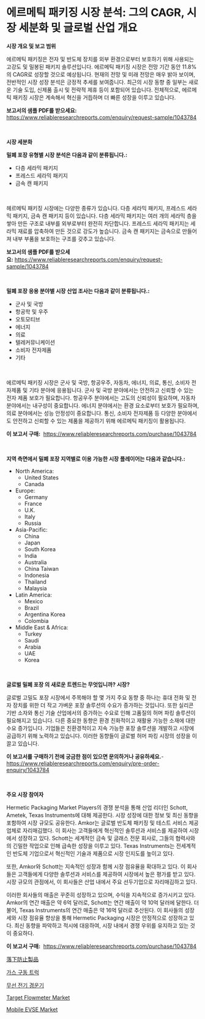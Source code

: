 <p><h1>에르메틱 패키징 시장 분석: 그의 CAGR, 시장 세분화 및 글로벌 산업 개요</h1></p><p><strong>시장 개요 및 보고 범위</strong></p>
<p><p>에르메틱 패키징은 전자 및 반도체 장치를 외부 환경으로부터 보호하기 위해 사용되는 고강도 및 밀봉된 패키지 솔루션입니다. 에르메틱 패키징 시장은 전망 기간 동안 11.8%의 CAGR로 성장할 것으로 예상됩니다. 현재의 전망 및 미래 전망은 매우 밝아 보이며, 전반적인 시장 성장 분석은 긍정적 추세를 보여줍니다. 최근의 시장 동향 중 일부는 새로운 기술 도입, 신제품 출시 및 전략적 제휴 등이 포함되어 있습니다. 전체적으로, 에르메틱 패키징 시장은 계속해서 혁신을 거듭하며 더 빠른 성장을 이루고 있습니다.</p></p>
<p><strong>보고서의 샘플 PDF를 받으세요:</strong> <a href="https://www.reliableresearchreports.com/enquiry/request-sample/1043784">https://www.reliableresearchreports.com/enquiry/request-sample/1043784</a></p>
<p>&nbsp;</p>
<p><strong>시장 세분화</strong></p>
<p><strong>밀폐 포장 유형별 시장 분석은 다음과 같이 분류됩니다.:</strong></p>
<p><ul><li>다층 세라믹 패키지</li><li>프레스드 세라믹 패키지</li><li>금속 캔 패키지</li></ul></p>
<p>&nbsp;</p>
<p><p>헤르메틱 패키징 시장에는 다양한 종류가 있습니다. 다층 세라믹 패키지, 프레스드 세라믹 패키지, 금속 캔 패키지 등이 있습니다. 다층 세라믹 패키지는 여러 개의 세라믹 층을 쌓아 만든 구조로 내부를 외부로부터 완전히 차단합니다. 프레스드 세라믹 패키지는 세라믹 재료를 압축하여 만든 것으로 강도가 높습니다. 금속 캔 패키지는 금속으로 만들어져 내부 부품을 보호하는 구조를 갖추고 있습니다.</p></p>
<p><strong>보고서의 샘플 PDF를 받으세요:</strong>&nbsp;<a href="https://www.reliableresearchreports.com/enquiry/request-sample/1043784">https://www.reliableresearchreports.com/enquiry/request-sample/1043784</a></p>
<p>&nbsp;</p>
<p><strong> 밀폐 포장 응용 분야별 시장 산업 조사는 다음과 같이 분류됩니다.:</strong></p>
<p><ul><li>군사 및 국방</li><li>항공학 및 우주</li><li>오토모티브</li><li>에너지</li><li>의료</li><li>텔레커뮤니케이션</li><li>소비자 전자제품</li><li>기타</li></ul></p>
<p>&nbsp;</p>
<p><p>에르메틱 패키징 시장은 군사 및 국방, 항공우주, 자동차, 에너지, 의료, 통신, 소비자 전자제품 및 기타 분야에 응용됩니다. 군사 및 국방 분야에서는 안전하고 신뢰할 수 있는 전자 제품 보호가 필요합니다. 항공우주 분야에서는 고도의 신뢰성이 필요하며, 자동차 분야에서는 내구성이 중요합니다. 에너지 분야에서는 환경 요소로부터 보호가 필요하며, 의료 분야에서는 성능 안정성이 중요합니다. 통신, 소비자 전자제품 등 다양한 분야에서도 안전하고 신뢰할 수 있는 제품을 제공하기 위해 에르메틱 패키징이 활용됩니다.</p></p>
<p><strong>이 보고서 구매:</strong>&nbsp; <a href="https://www.reliableresearchreports.com/purchase/1043784">https://www.reliableresearchreports.com/purchase/1043784</a></p>
<p>&nbsp;</p>
<p><strong>지역 측면에서 밀폐 포장 지역별로 이용 가능한 시장 플레이어는 다음과 같습니다.:</strong></p>
<p><ul>
    <li>
        North America:
        <ul>
            <li>United States</li>
            <li>Canada</li>
        </ul>
    </li>
    <li>
        Europe:
        <ul>
            <li>Germany</li>
            <li>France</li>
            <li>U.K.</li>
            <li>Italy</li>
            <li>Russia</li>
        </ul>
    </li>
    <li>
        Asia-Pacific:
        <ul>
            <li>China</li>
            <li>Japan</li>
            <li>South Korea</li>
            <li>India</li>
            <li>Australia</li>
            <li>China Taiwan</li>
            <li>Indonesia</li>
            <li>Thailand</li>
            <li>Malaysia</li>
        </ul>
    </li>
    <li>
        Latin America:
        <ul>
            <li>Mexico</li>
            <li>Brazil</li>
            <li>Argentina Korea</li>
            <li>Colombia</li>
        </ul>
    </li>
    <li>
        Middle East & Africa:
        <ul>
            <li>Turkey</li>
            <li>Saudi</li>
            <li>Arabia</li>
            <li>UAE</li>
            <li>Korea</li>
        </ul>
    </li>
    </ul></p>
<p>&nbsp;</p>
<p><strong>글로벌 밀폐 포장 의 새로운 트렌드는 무엇입니까? 시장?</strong></p>
<p><p>글로벌 고밀도 포장 시장에서 주목해야 할 몇 가지 주요 동향 중 하나는 휴대 전화 및 전자 장치를 위한 더 작고 가벼운 포장 솔루션의 수요가 증가하는 것입니다. 또한 실리콘 기반 소자와 통신 기술 산업에서의 증가하는 수요로 인해 고품질의 허머 파킹 솔루션이 필요해지고 있습니다. 다른 중요한 동향은 환경 친화적이고 재활용 가능한 소재에 대한 수요 증가입니다. 기업들은 친환경적이고 지속 가능한 포장 솔루션을 개발하고 시장에 공급하기 위해 노력하고 있습니다. 이러한 동향들이 글로벌 허머 파킹 시장의 성장을 이끌고 있습니다.</p></p>
<p><strong>이 보고서를 구매하기 전에 궁금한 점이 있으면 문의하거나 공유하세요.</strong>- <a href="https://www.reliableresearchreports.com/enquiry/pre-order-enquiry/1043784">https://www.reliableresearchreports.com/enquiry/pre-order-enquiry/1043784</a></p>
<p>&nbsp;</p>
<p><strong>주요 시장 참여자</strong></p>
<p><p>Hermetic Packaging Market Players의 경쟁 분석을 통해 산업 리더인 Schott, Ametek, Texas Instruments에 대해 제공한다. 시장 성장에 대한 정보 및 최신 동향을 포함하여 시장 규모도 공유한다. Amkor는 글로벌 반도체 패키징 및 테스트 서비스 제공업체로 자리매김했다. 이 회사는 고객들에게 혁신적인 솔루션과 서비스를 제공하여 시장에서 성장하고 있다. Schott는 세계적인 금속 및 글래스 전문 회사로, 그들의 협력사와의 긴밀한 작업으로 인해 급속한 성장을 이루고 있다. Texas Instruments는 전세계적인 반도체 기업으로서 혁신적인 기술과 제품으로 시장 인지도를 높이고 있다.</p><p>또한, Amkor와 Schott는 지속적인 성장과 함께 시장 점유율을 확대하고 있다. 이 회사들은 고객들에게 다양한 솔루션과 서비스를 제공하여 시장에서 높은 평가를 받고 있다. 시장 규모의 관점에서, 이 회사들은 산업 내에서 주요 선두기업으로 자리매김하고 있다.</p><p>이러한 회사들의 매출은 꾸준히 성장하고 있으며, 수익을 지속적으로 증가시키고 있다. Amkor의 연간 매출은 약 6억 달러로, Schott는 연간 매출이 약 10억 달러에 달한다. 더불어, Texas Instruments의 연간 매출은 약 16억 달러로 추산된다. 이 회사들의 성장세와 시장 점유율 향상을 통해 Hermetic Packaging 시장은 안정적으로 성장하고 있다. 최신 동향을 파악하고 적시에 대응하여, 시장 내에서 경쟁 우위를 유지하고 있는 것이 중요하다.</p></p>
<p><strong>이 보고서 구매:</strong>&nbsp;&nbsp;<a href="https://www.reliableresearchreports.com/purchase/1043784">https://www.reliableresearchreports.com/purchase/1043784</a></p>
<p><p><a href="https://github.com/adcxff01450218/Market-Research-Report-List-1/blob/main/774812611832.md">落下防止製品</a></p><p><a href="https://medium.com/@ishacian.georges/%EA%B0%80%EC%8A%A4-%ED%8C%8C%EC%9B%8C-%ED%8A%B8%EB%9F%AD-%EC%8B%9C%EC%9E%A5%EC%9D%80-%EC%8B%9C%EC%9E%A5-%EC%A0%90%EC%9C%A0%EC%9C%A8-%EC%8B%9C%EC%9E%A5-%ED%8A%B8%EB%A0%8C%EB%93%9C-%EB%B0%8F-%EC%8B%9C%EC%9E%A5-%EC%84%B1%EC%9E%A5%EC%97%90-%EB%8C%80%ED%95%9C-%EC%A0%95%EB%B3%B4%EB%A5%BC-%EC%A0%9C%EA%B3%B5%ED%95%A9%EB%8B%88%EB%8B%A4-47717c7ef8e6">가스 구동 트럭</a></p><p><a href="https://medium.com/@carlosdytouglas8907667/%EB%AC%B4%EC%84%A0-%EC%A0%84%EA%B8%B0-%ED%8B%B8%EB%9F%AC-%EC%8B%9C%EC%9E%A5-2031%EB%85%84%EA%B9%8C%EC%A7%80%EC%9D%98-%ED%8A%B8%EB%A0%8C%EB%93%9C-%EC%98%88%EC%B8%A1-%EB%B0%8F-%EA%B2%BD%EC%9F%81-%EB%B6%84%EC%84%9D-20174bb7011c">무선 전기 경운기</a></p><p><a href="https://github.com/sonuprakash1/Market-Research-Report-List-2/blob/main/target-flowmeter-market.md">Target Flowmeter Market</a></p><p><a href="https://issuu.com/reportprime-2/docs/mobile-evse-market-size-2030.pptx">Mobile EVSE Market</a></p></p>
